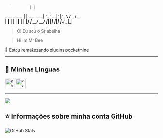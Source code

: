       _               
               | |              
 _ __ ___  _ __| |__   ___  ___ 
| '_ ` _ \| '__| '_ \ / _ \/ _ \
| | | | | | |  | |_) |  __/  __/
|_| |_| |_|_|  |_.__/ \___|\___|
                                
> Oi Eu sou o Sr abelha

> Hi im Mr Bee

🔭 Estou remakezando plugins pocketmine

----

## 🚀 Minhas Linguas

<code><img height="32" src="https://img2.gratispng.com/20180904/xhu/kisspng-logo-image-computer-icons-php-portable-network-gra-william-davies-meng-mongodb-5b8e9698822d99.0636011515360713205332.jpg" alt="Php"/></code>
<code><img height="32" src="https://avatars.githubusercontent.com/u/3150836?s=280&v=4" alt="PocketMine"/></code>

---

<div> 
  <a href="https://www.youtube.com/channel/UCbTdJoLG7aoFdUorkpKFWcQ" target="_blank"><img src="https://img.shields.io/badge/YouTube-FF0000?style=for-the-badge&logo=youtube&logoColor=white" target="_blank"></a>

</div>

## ⭐ Informações sobre minha conta GitHub
![GitHub Stats](https://github-readme-stats.vercel.app/api?username=SrAb4elha&show_icons=true)
